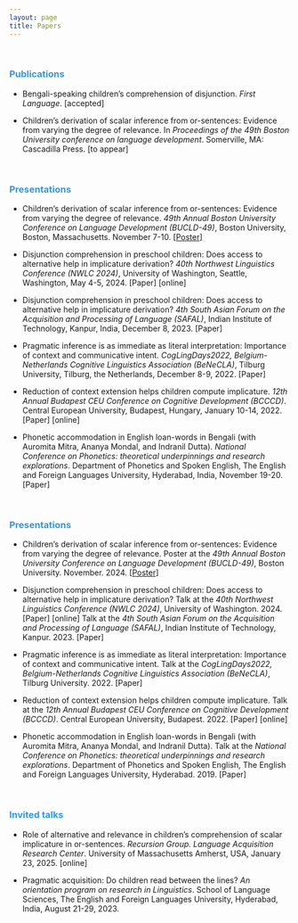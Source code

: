 ```yaml
---
layout: page
title: Papers
---
```


 &nbsp;  
 
<h3> <span style="color: #3498DB ;">Publications </span> </h3> 

- Bengali-speaking children’s comprehension of disjunction. _First Language_.  [accepted]
  
- Children’s derivation of scalar inference from or-sentences: Evidence from varying the degree of relevance. In _Proceedings of the 49th Boston University conference on language development_. Somerville, MA: Cascadilla Press. [to appear] 

 &nbsp;  
 
<h3> <span style="color: #3498DB ;">Presentations </span> </h3> 

- Children’s derivation of scalar inference from or-sentences: Evidence from varying the degree of relevance. _49th Annual Boston University Conference on Language Development (BUCLD-49)_, Boston University, Boston, Massachusetts. November 7-10. [[Poster]()] 

- Disjunction comprehension in preschool children: Does access to alternative help in implicature derivation? _40th Northwest Linguistics Conference (NWLC 2024)_, University of Washington, Seattle, Washington, May 4-5, 2024.   [Paper] [online]

- Disjunction comprehension in preschool children: Does access to alternative help in implicature derivation? _4th South Asian Forum on the Acquisition and Processing of Language (SAFAL)_, Indian Institute of Technology, Kanpur, India, December 8, 2023.   [Paper]

- Pragmatic inference is as immediate as literal interpretation: Importance of context and communicative intent. _CogLingDays2022, Belgium-Netherlands Cognitive Linguistics Association (BeNeCLA)_, Tilburg University, Tilburg, the Netherlands, December 8-9, 2022.   [Paper]

- Reduction of context extension helps children compute implicature. _12th Annual Budapest CEU Conference on Cognitive Development (BCCCD)_. Central European University, Budapest, Hungary, January 10-14, 2022.   [Paper] [online]

- Phonetic accommodation in English loan-words in Bengali (with Auromita Mitra, Ananya Mondal, and Indranil Dutta). _National Conference on Phonetics: theoretical underpinnings and research explorations_. Department of Phonetics and Spoken English, The English and Foreign Languages University, Hyderabad, India, November 19-20.  [Paper] 

 &nbsp;    

<h3> <span style="color: #3498DB ;">Presentations </span> </h3> 

- Children’s derivation of scalar inference from or-sentences: Evidence from varying the degree of relevance.
   Poster at the _49th Annual Boston University Conference on Language Development (BUCLD-49)_, Boston University. November. 2024. [[Poster]()] 

- Disjunction comprehension in preschool children: Does access to alternative help in implicature derivation?
   Talk at the _40th Northwest Linguistics Conference (NWLC 2024)_, University of Washington. 2024.   [Paper] [online]
   Talk at the _4th South Asian Forum on the Acquisition and Processing of Language (SAFAL)_, Indian Institute of Technology, Kanpur. 2023.   [Paper] 

- Pragmatic inference is as immediate as literal interpretation: Importance of context and communicative intent.
   Talk at the _CogLingDays2022, Belgium-Netherlands Cognitive Linguistics Association (BeNeCLA)_, Tilburg University. 2022.   [Paper]

- Reduction of context extension helps children compute implicature.
   Talk at the _12th Annual Budapest CEU Conference on Cognitive Development (BCCCD)_. Central European University, Budapest. 2022.   [Paper] [online]

- Phonetic accommodation in English loan-words in Bengali (with Auromita Mitra, Ananya Mondal, and Indranil Dutta).
   Talk at the _National Conference on Phonetics: theoretical underpinnings and research explorations_. Department of Phonetics and Spoken English, The English and Foreign Languages University, Hyderabad. 2019.  [Paper] 

 &nbsp;    
 
<h3> <span style="color: #3498DB ;">Invited talks </span> </h3> 

- Role of alternative and relevance in children’s comprehension of scalar implicature in or-sentences. _Recursion Group. Language Acquisition Research Center_. University of Massachusetts Amherst, USA, January 23, 2025. [online] 

- Pragmatic acquisition: Do children read between the lines? _An orientation program on research in Linguistics_. School of Language Sciences, The English and Foreign Languages University, Hyderabad, India, August 21-29, 2023. 



 &nbsp;    
